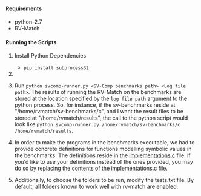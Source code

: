 #### Requirements
* python-2.7
* RV-Match

#### Running the Scripts

1. Install Python Dependencies
	* `pip install subprocess32`

2. 

2. Run `python svcomp-runner.py <SV-Comp benchmarks path> <Log file path>`. The results of running the RV-Match on the benchmarks are stored at the location specified by the `log file path` argument to the python process. So, for instance, if the sv-benchmarks reside at "/home/rvmatch/sv-benchmarks/c", and I want the result files to be stored at "/home/rvmatch/results", the call to the python script would look like `python svcomp-runner.py /home/rvmatch/sv-benchmarks/c /home/rvmatch/results`.

3. In order to make the programs in the benchmarks executable, we had to provide concrete definitions for functions modelling symbolic values in the benchmarks. The definitions reside in the [implementations.c](implementations.c) file. If you'd like to use your definitions instead of the ones provided, you may do so by replacing the contents of the implementations.c file.

4. Additionally, to choose the folders to be run, modify the tests.txt file. By default, all folders known to work well with rv-match are enabled.
